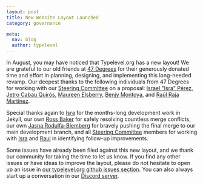 ```yaml
---
layout: post
title: New Website Layout Launched
category: governance

meta:
  nav: blog
  author: typelevel
---
```


In August, you may have noticed that Typelevel.org has a new layout! We are grateful to our old friends at [47 Degrees][47-deg] for their generously donated time and effort in planning, designing, and implementing this long-needed revamp. Our deepest thanks to the following individuals from 47 Degrees for working with our [Steering Committee][steering] on a proposal: [Israel "Isra" Pérez][47-isra], [Jetro Cabau Quirós][47-jetro], [Maureen Elsberry][47-maureen], [Benjy Montoya][47-benjy], and [Raúl Raja Martínez][47-raul]. 

Special thanks again to [Isra][47-isra] for the months-long development work in Jekyll, our own [Ross Baker][ross] for safely resolving countless merge conflicts, our own [Jasna Rodulfa-Blemberg][jasna] for bravely pushing the final merge to our main development branch, and all [Steering Committee][steering] members for working with [Isra][47-isra] and [Raul][47-raul] in identifying follow-up improvements.

Some issues have already been filed against this new layout, and we thank our community for taking the time to let us know. If you find any other issues or have ideas to improve the layout, please do not hesitate to open up an issue in [our typelevel.org github issues section][github]. You can also always start up a conversation in our [Discord server][discord].
 

[47-deg]: https://www.47deg.com/
[47-isra]: https://github.com/israelperezglez
[47-jetro]: https://github.com/JetroCabau
[47-benjy]: https://github.com/benjymontoya
[47-maureen]: https://github.com/MaureenElsberry
[47-raul]: https://github.com/raulraja
[ross]: https://github.com/rossabaker
[steering]: https://github.com/typelevel/governance/blob/main/STEERING-COMMITTEE.md
[discord]: https://sca.la/typeleveldiscord
[github]: https://github.com/typelevel/typelevel.github.com/issues
[jasna]: https://github.com/JasnaMRB